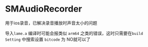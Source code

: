 # SMAudioRecorder

用于ios录音，已解决录音播放时声音太小的问题

导入`lame.a` 编译时可能会报类似 `arm64` 之类的错误，这时只需要在`build Setting` 中搜索设置 `bitcode` 为 NO就可以了
